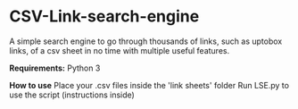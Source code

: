 # CSV-Link-search-engine
A simple search engine to go through thousands of links, such as uptobox links, of a csv sheet in no time with multiple useful features.

**Requirements:**
Python 3

**How to use**
Place your .csv files inside the 'link sheets' folder
Run LSE.py to use the script (instructions inside)
